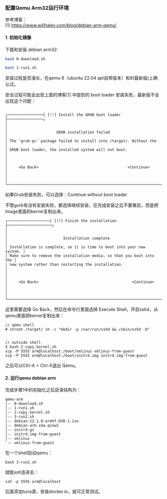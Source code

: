 
### 配置Qemu Arm32运行环境
参考博客：  
[1] https://www.willhaley.com/blog/debian-arm-qemu/ 


#### 1. 初始化镜像

下载和安装 debian arm32:
``` bash
bash 0-download.sh

bash 1-run1.sh
```

安装过程是否漫长，在qemu 6（ubuntu 22.04 apt自带版本）和8(最新版)上确认过。  

安全过程可能会出现上面的博客[1] 中提到的 boot loader 安装失败，最新版不会出现这个问题：   
``` text

┌────────────────┤ [!!] Install the GRUB boot loader ├────────────────┐
│                                                                     │
│                      GRUB installation failed                       │
│ The 'grub-pc' package failed to install into /target/. Without the  │
│ GRUB boot loader, the installed system will not boot.               │
│                                                                     │
│     <Go Back>                                        <Continue>     │
│                                                                     │
└─────────────────────────────────────────────────────────────────────┘
```   

如果Grub安装失败，可以选择：Continue without boot loader



不管gurb有没有安装失败，都选择继续安装，在完成安装之后不要重启，而是把Image里面的kernel复制出来。  

``` text
┌───────────────────┤ [!!] Finish the installation ├────────────────────┐
│                                                                       │
│                         Installation complete                         │
│ Installation is complete, so it is time to boot into your new system. │
│ Make sure to remove the installation media, so that you boot into the │
│ new system rather than restarting the installation.                   │
│                                                                       │
│     <Go Back>                                          <Continue>     │
│                                                                       │
└───────────────────────────────────────────────────────────────────────┘
```   
这里需要选择 Go Back，然后在命令行里面选择 Execute Shell，开启sshd，从qemu里面把kernel复制出来：

```
// qemu shell
# chroot /target/ sh -c "mkdir -p /var/run/sshd && /sbin/sshd -D"


// outside shell
$ bash 2-copy_kernel.sh
scp -P 5555 arm@localhost:/boot/vmlinuz vmlinuz-from-guest
scp -P 5555 arm@localhost:/boot/initrd.img initrd.img-from-guest
```
之后可以Ctrl-A + Ctrl-X退出 Qemu。  

#### 2. 运行qemu debian arm
完成步骤1中的初始化之后目录结构为：
```
qemu-arm
|-- 0-download.sh
|-- 1-run1.sh
|-- 2-copy_kernel.sh
|-- 3-run2.sh
|-- debian-12.1.0-armhf-DVD-1.iso
|-- debian-arm.sda.qcow2
|-- initrd.gz
|-- initrd.img-from-guest
|-- vmlinuz
`-- vmlinuz-from-guest
```

在一个shell启动qemu：
```
bash 3-run2.sh
```

就能ssh连进去：  
```
ssh -p 5555 arm@localhost
```

后面添加tuna源，安装docker.io，就可正常测试。  
